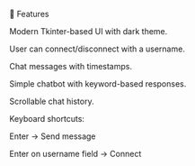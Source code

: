 🚀 Features

Modern Tkinter-based UI with dark theme.

User can connect/disconnect with a username.

Chat messages with timestamps.

Simple chatbot with keyword-based responses.

Scrollable chat history.

Keyboard shortcuts:

Enter → Send message

Enter on username field → Connect
 
